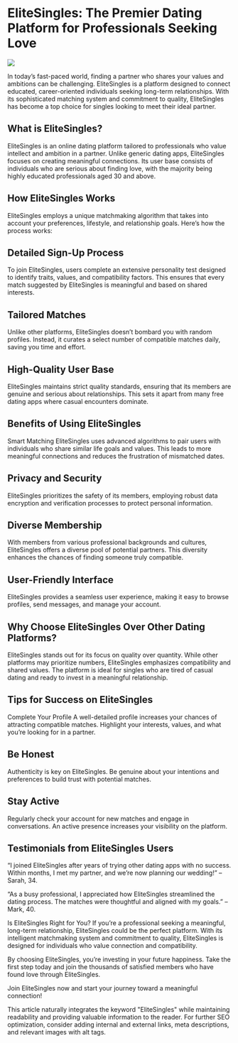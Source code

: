 # EliteSingles: The Premier Dating Platform for Professionals Seeking Love

<a href="https://www.sweepstakesoffers.com/"><img src="https://datinghelp.co.uk/wp-content/uploads/2023/03/EliteSingles-UK-screenshot-new.jpg"></a>

In today’s fast-paced world, finding a partner who shares your values and ambitions can be challenging. EliteSingles is a platform designed to connect educated, career-oriented individuals seeking long-term relationships. With its sophisticated matching system and commitment to quality, EliteSingles has become a top choice for singles looking to meet their ideal partner.

## What is EliteSingles?
EliteSingles is an online dating platform tailored to professionals who value intellect and ambition in a partner. Unlike generic dating apps, EliteSingles focuses on creating meaningful connections. Its user base consists of individuals who are serious about finding love, with the majority being highly educated professionals aged 30 and above.

## How EliteSingles Works
EliteSingles employs a unique matchmaking algorithm that takes into account your preferences, lifestyle, and relationship goals. Here’s how the process works:

## Detailed Sign-Up Process
To join EliteSingles, users complete an extensive personality test designed to identify traits, values, and compatibility factors. This ensures that every match suggested by EliteSingles is meaningful and based on shared interests.

## Tailored Matches
Unlike other platforms, EliteSingles doesn’t bombard you with random profiles. Instead, it curates a select number of compatible matches daily, saving you time and effort.

## High-Quality User Base
EliteSingles maintains strict quality standards, ensuring that its members are genuine and serious about relationships. This sets it apart from many free dating apps where casual encounters dominate.

## Benefits of Using EliteSingles
Smart Matching
EliteSingles uses advanced algorithms to pair users with individuals who share similar life goals and values. This leads to more meaningful connections and reduces the frustration of mismatched dates.

## Privacy and Security
EliteSingles prioritizes the safety of its members, employing robust data encryption and verification processes to protect personal information.

## Diverse Membership
With members from various professional backgrounds and cultures, EliteSingles offers a diverse pool of potential partners. This diversity enhances the chances of finding someone truly compatible.

## User-Friendly Interface
EliteSingles provides a seamless user experience, making it easy to browse profiles, send messages, and manage your account.

## Why Choose EliteSingles Over Other Dating Platforms?
EliteSingles stands out for its focus on quality over quantity. While other platforms may prioritize numbers, EliteSingles emphasizes compatibility and shared values. The platform is ideal for singles who are tired of casual dating and ready to invest in a meaningful relationship.

## Tips for Success on EliteSingles
Complete Your Profile
A well-detailed profile increases your chances of attracting compatible matches. Highlight your interests, values, and what you’re looking for in a partner.

## Be Honest
Authenticity is key on EliteSingles. Be genuine about your intentions and preferences to build trust with potential matches.

## Stay Active
Regularly check your account for new matches and engage in conversations. An active presence increases your visibility on the platform.

## Testimonials from EliteSingles Users
“I joined EliteSingles after years of trying other dating apps with no success. Within months, I met my partner, and we’re now planning our wedding!” – Sarah, 34.

“As a busy professional, I appreciated how EliteSingles streamlined the dating process. The matches were thoughtful and aligned with my goals.” – Mark, 40.

Is EliteSingles Right for You?
If you’re a professional seeking a meaningful, long-term relationship, EliteSingles could be the perfect platform. With its intelligent matchmaking system and commitment to quality, EliteSingles is designed for individuals who value connection and compatibility.

By choosing EliteSingles, you’re investing in your future happiness. Take the first step today and join the thousands of satisfied members who have found love through EliteSingles.

Join EliteSingles now and start your journey toward a meaningful connection!

This article naturally integrates the keyword "EliteSingles" while maintaining readability and providing valuable information to the reader. For further SEO optimization, consider adding internal and external links, meta descriptions, and relevant images with alt tags.
